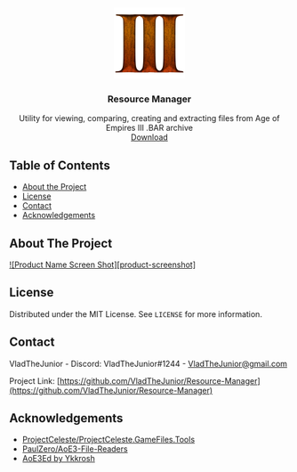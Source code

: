 <!-- PROJECT LOGO -->
<br />
<p align="center">
  <a href="https://github.com/VladTheJunior/Resource-Manager">
    <img src="Images/Icon.png" alt="Logo" width="128" height="128">
  </a>

  <h3 align="center">Resource Manager</h3>

  <p align="center">
    Utility for viewing, comparing, creating and extracting files from Age of Empires III .BAR archive
    <br />
     <a href="https://github.com/VladTheJunior/Resource-Manager">Download</a>
  </p>
</p>



<!-- TABLE OF CONTENTS -->
## Table of Contents

* [About the Project](#about-the-project)
* [License](#license)
* [Contact](#contact)
* [Acknowledgements](#acknowledgements)



<!-- ABOUT THE PROJECT -->
## About The Project

[![Product Name Screen Shot][product-screenshot]]()


<!-- LICENSE -->
## License

Distributed under the MIT License. See `LICENSE` for more information.



<!-- CONTACT -->
## Contact

VladTheJunior - Discord: VladTheJunior#1244 - VladTheJunior@gmail.com

Project Link: [https://github.com/VladTheJunior/Resource-Manager](https://github.com/VladTheJunior/Resource-Manager)



<!-- ACKNOWLEDGEMENTS -->
## Acknowledgements
* [ProjectCeleste/ProjectCeleste.GameFiles.Tools](https://github.com/ProjectCeleste/ProjectCeleste.GameFiles.Tools)
* [PaulZero/AoE3-File-Readers](https://github.com/PaulZero/AoE3-File-Readers)
* [AoE3Ed by Ykkrosh](http://games.build-a.com/aoe3/files/)
